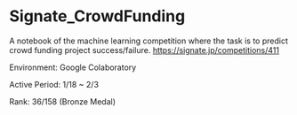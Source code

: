 # Signate_CrowdFunding
A notebook of the machine learning competition where the task is to predict crowd funding project success/failure. https://signate.jp/competitions/411

Environment: Google Colaboratory

Active Period: 1/18 ~ 2/3

Rank: 36/158 (Bronze Medal)
